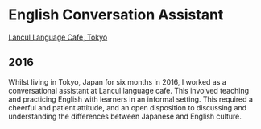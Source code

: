 # English Conversation Assistant
[Lancul Language Cafe, Tokyo](http://lancul.com)
## 2016

Whilst living in Tokyo, Japan for six months in 2016, I worked as a conversational assistant at Lancul language cafe. This involved teaching and practicing English with learners in an informal setting. This required a cheerful and patient attitude, and an open disposition to discussing and understanding the differences between Japanese and English culture.